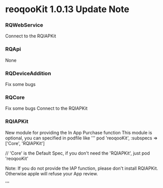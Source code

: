 # reoqooKit 1.0.13 Update Note

### RQWebService
Connect to the RQIAPKit

### RQApi
None

### RQDeviceAddition
Fix some bugs

### RQCore
Fix some bugs
Connect to the RQIAPKit 

### RQIAPKit
New module for providing the In App Purchase function
This module is optional, you can specified in podfile like
'''
pod 'reoqooKit', :subspecs => ['Core', 'RQIAPKit']

// 'Core' is the Default Spec, if you don't need the 'RQIAPKit', just
pod 'reoqooKit'

Note: If you do not provide the IAP function, please don't install RQIAPKit. Otherwise apple will refuse your App review.

'''
